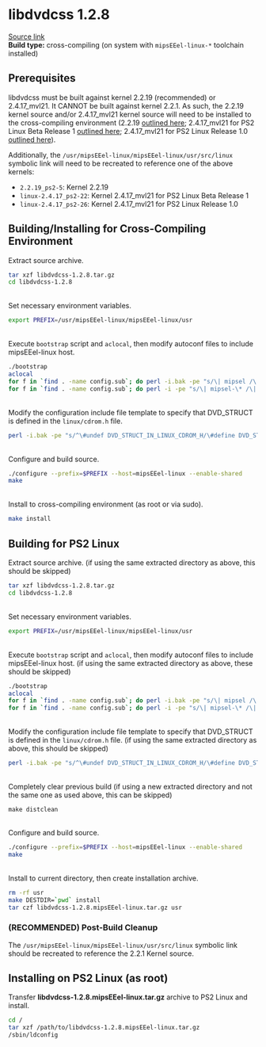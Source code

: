 # libdvdcss 1.2.8

[Source link](https://download.videolan.org/pub/videolan/vlc/0.7.2/contrib/libdvdcss-1.2.8.tar.gz)  
**Build type:** cross-compiling (on system with ```mipsEEel-linux-*``` toolchain installed)

## Prerequisites

libdvdcss must be built against kernel 2.2.19 (recommended) or 2.4.17_mvl21. It CANNOT be built against kernel 2.2.1. As such, the 2.2.19 kernel source and/or 2.4.17_mvl21 kernel source will need to be installed to the cross-compiling environment (2.2.19 [outlined here](../../../../Kernels/2.2.19_ps2-5); 2.4.17_mvl21 for PS2 Linux Beta Release 1 [outlined here](../../../../Kernels/2.4.17_ps2-22); 2.4.17_mvl21 for PS2 Linux Release 1.0 [outlined here](../../../../Kernels/2.4.17_ps2-22)).

Additionally, the ```/usr/mipsEEel-linux/mipsEEel-linux/usr/src/linux``` symbolic link will need to be recreated to reference one of the above kernels:
* ```2.2.19_ps2-5```: Kernel 2.2.19
* ```linux-2.4.17_ps2-22```: Kernel 2.4.17_mvl21 for PS2 Linux Beta Release 1
* ```linux-2.4.17_ps2-26```: Kernel 2.4.17_mvl21 for PS2 Linux Release 1.0

## Building/Installing for Cross-Compiling Environment

Extract source archive.
```bash
tar xzf libdvdcss-1.2.8.tar.gz
cd libdvdcss-1.2.8
```

&nbsp;  
Set necessary environment variables.
```bash
export PREFIX=/usr/mipsEEel-linux/mipsEEel-linux/usr
```

&nbsp;  
Execute ```bootstrap``` script and ```aclocal```, then modify autoconf files to include mipsEEel-linux host.
```bash
./bootstrap
aclocal
for f in `find . -name config.sub`; do perl -i.bak -pe "s/\| mipsel /\| mipsel \| mipsEEel /" "$f"; done
for f in `find . -name config.sub`; do perl -i -pe "s/\| mipsel-\* /\| mipsel-\* | mipsEEel-\* /" "$f"; done
```

&nbsp;  
Modify the configuration include file template to specify that DVD_STRUCT is defined in the ```linux/cdrom.h``` file.
```bash
perl -i.bak -pe "s/^\#undef DVD_STRUCT_IN_LINUX_CDROM_H/\#define DVD_STRUCT_IN_LINUX_CDROM_H 1/" config.h.in
```

&nbsp;  
Configure and build source.
```bash
./configure --prefix=$PREFIX --host=mipsEEel-linux --enable-shared
make
```

&nbsp;  
Install to cross-compiling environment (as root or via sudo).
```bash
make install
```

## Building for PS2 Linux

Extract source archive. (if using the same extracted directory as above, this should be skipped)
```bash
tar xzf libdvdcss-1.2.8.tar.gz
cd libdvdcss-1.2.8
```

&nbsp;  
Set necessary environment variables.
```bash
export PREFIX=/usr/mipsEEel-linux/mipsEEel-linux/usr
```

&nbsp;  
Execute ```bootstrap``` script and ```aclocal```, then modify autoconf files to include mipsEEel-linux host. (if using the same extracted directory as above, these should be skipped)
```bash
./bootstrap
aclocal
for f in `find . -name config.sub`; do perl -i.bak -pe "s/\| mipsel /\| mipsel \| mipsEEel /" "$f"; done
for f in `find . -name config.sub`; do perl -i -pe "s/\| mipsel-\* /\| mipsel-\* | mipsEEel-\* /" "$f"; done
```

&nbsp;  
Modify the configuration include file template to specify that DVD_STRUCT is defined in the ```linux/cdrom.h``` file.  (if using the same extracted directory as above, this should be skipped)
```bash
perl -i.bak -pe "s/^\#undef DVD_STRUCT_IN_LINUX_CDROM_H/\#define DVD_STRUCT_IN_LINUX_CDROM_H 1/" config.h.in
```

&nbsp;  
Completely clear previous build (if using a new extracted directory and not the same one as used above, this can be skipped)
```
make distclean
```

&nbsp;  
Configure and build source.
```bash
./configure --prefix=$PREFIX --host=mipsEEel-linux --enable-shared
make
```

&nbsp;  
Install to current directory, then create installation archive.
```bash
rm -rf usr
make DESTDIR=`pwd` install
tar czf libdvdcss-1.2.8.mipsEEel-linux.tar.gz usr
```

### (RECOMMENDED) Post-Build Cleanup

The ```/usr/mipsEEel-linux/mipsEEel-linux/usr/src/linux``` symbolic link should be recreated to reference the 2.2.1 Kernel source.

## Installing on PS2 Linux (as root)

Transfer **libdvdcss-1.2.8.mipsEEel-linux.tar.gz** archive to PS2 Linux and install.
```bash
cd /
tar xzf /path/to/libdvdcss-1.2.8.mipsEEel-linux.tar.gz
/sbin/ldconfig
```

